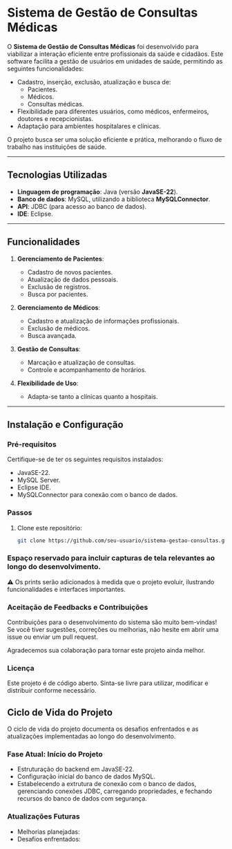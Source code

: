# Sistema de Gestão de Consultas Médicas

O **Sistema de Gestão de Consultas Médicas** foi desenvolvido para viabilizar a interação eficiente entre profissionais da saúde e cidadãos. Este software facilita a gestão de usuários em unidades de saúde, permitindo as seguintes funcionalidades:
- Cadastro, inserção, exclusão, atualização e busca de:
  - Pacientes.
  - Médicos.
  - Consultas médicas.
- Flexibilidade para diferentes usuários, como médicos, enfermeiros, doutores e recepcionistas.
- Adaptação para ambientes hospitalares e clínicas.

O projeto busca ser uma solução eficiente e prática, melhorando o fluxo de trabalho nas instituições de saúde.

---

## Tecnologias Utilizadas
- **Linguagem de programação**: Java (versão **JavaSE-22**).
- **Banco de dados**: MySQL, utilizando a biblioteca **MySQLConnector**.
- **API**: JDBC (para acesso ao banco de dados).
- **IDE**: Eclipse.

---

## Funcionalidades
1. **Gerenciamento de Pacientes**:
   - Cadastro de novos pacientes.
   - Atualização de dados pessoais.
   - Exclusão de registros.
   - Busca por pacientes.

2. **Gerenciamento de Médicos**:
   - Cadastro e atualização de informações profissionais.
   - Exclusão de médicos.
   - Busca avançada.

3. **Gestão de Consultas**:
   - Marcação e atualização de consultas.
   - Controle e acompanhamento de horários.

4. **Flexibilidade de Uso**:
   - Adapta-se tanto a clínicas quanto a hospitais.

---

## Instalação e Configuração
### Pré-requisitos
Certifique-se de ter os seguintes requisitos instalados:
- JavaSE-22.
- MySQL Server.
- Eclipse IDE.
- MySQLConnector para conexão com o banco de dados.

### Passos
1. Clone este repositório:
   ```bash
   git clone https://github.com/seu-usuario/sistema-gestao-consultas.git
   
### Espaço reservado para incluir capturas de tela relevantes ao longo do desenvolvimento.

⚠️ Os prints serão adicionados à medida que o projeto evoluir, ilustrando funcionalidades e interfaces importantes.

### Aceitação de Feedbacks e Contribuições
Contribuições para o desenvolvimento do sistema são muito bem-vindas!
Se você tiver sugestões, correções ou melhorias, não hesite em abrir uma issue ou enviar um pull request.

Agradecemos sua colaboração para tornar este projeto ainda melhor.

### Licença
Este projeto é de código aberto. Sinta-se livre para utilizar, modificar e distribuir conforme necessário.

## Ciclo de Vida do Projeto
O ciclo de vida do projeto documenta os desafios enfrentados e as atualizações implementadas ao longo do desenvolvimento.

### Fase Atual: Início do Projeto
 - Estruturação do backend em JavaSE-22.
 - Configuração inicial do banco de dados MySQL.
 - Estabelecendo a extrutura de conexão com o banco de dados, gerenciando conexões JDBC, carregando propriedades, e fechando recursos do banco de dados com segurança.
### Atualizações Futuras
 - Melhorias planejadas:
 - Desafios enfrentados:
